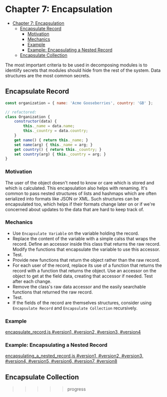 # Chapter 7: Encapsulation

- [Chapter 7: Encapsulation](#chapter-7-encapsulation)
  - [Encapsulate Record](#encapsulate-record)
    - [Motivation](#motivation)
    - [Mechanics](#mechanics)
    - [Example](#example)
    - [Example: Encapsulating a Nested Record](#example-encapsulating-a-nested-record)
  - [Encapsulate Collection](#encapsulate-collection)

The most important criteria to be used in decomposing modules is to identiify
secrets that modules should hide from the rest of the system. Data structures
are the most common secrets.

## Encapsulate Record

```js
const organization = { name: 'Acme Gooseberries', country: 'GB' };

// refactored:
class Organization {
    constructor(data) {
        this._name = data.name;
        this._country = data.country;
    }
    get name() { return this._name; }
    set name(arg) { this._name = arg; }
    get country() { return this._country; }
    set country(arg) { this._country = arg; }
}
```

### Motivation

The user of the object doesn't need to know or care which is stored and which is
calculated. This encapsulation also helps with renaming. It's common to pass
nested structures of lists and hashmaps which are often serialized into formats
like JSON or XML. Such structures can be encapsulated too, which helps if their
formats change later on or if we're concerned about updates to the data that are
hard to keep track of.

### Mechanics

- Use `Encapsulate Variable` on the variable holding the record.
- Replace the content of the variable with a simple calss that wraps the record.
  Define an accessor inside this class that returns the raw record. Modify the
  functions that encapsulate the variable to use this accessor.
- Test.
- Provide new functions that return the object rather than the raw record.
- For each user of the record, replace its use of a function that returns the
  record with a function that returns the object. Use an accessor on the object
  to get at the field data, creating that accessor if needed. Test after each
  change.
- Remove the class's raw data accessor and the easily searchable functions that
  returned the raw record.
- Test.
- If the fields of the record are themselves structures, consider using
  `Encapsulate Record` and `Encapsulate Collection` recursively.

### Example

[encapsulate_record.js #version1, #version2, #version3, #version4](encapsulate_record.js)

### Example: Encapsulating a Nested Record

[encapsulating_a_nested_record.js #version1, #version2, #version3, #version4, #version5, #version6, #version7, #version8](encapsulating_a_nested_record.js)

## Encapsulate Collection

>>>>> progress
